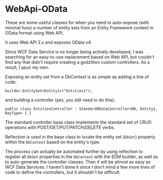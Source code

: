 WebApi-OData
============

These are some useful classes for when you need to auto-expose (with minimal fuss) a number of entity sets from an Entity Framework context in OData format using Web API.

It uses Web API 2.x and exposes OData v4.

Since WCF Data Service is no longer being actively developed, I was searching for an easy-to-use replacement based on Web API, but couldn't find any that didn't require creating a godzillion custom controllers.  As a result, I spun my own.

Exposing an entity set from a DbContext is as simple as adding a line of code:

	builder.EntitySet<Entity1>("Entities1");

and building a controller (yes, you still need to do this):

	public class EntitiesController : StandardODataController<DB, Entity1, KeyType> { }

The standard controller base class implements the standard set of CRUD operations with POST/GET/PUT/PATCH/DELETE verbs.

Reflection is used in the base class to locate the entity set (``DbSet``) property within the ``DbContext`` based on the entity's type.

The process can actually be automated further by using reflection to register all ``DbSet`` properties in the ``DbContext`` with the EDM builder, as well as to auto-generate the controller classes.  Then it will be almost as easy as WCF Data Services.  I haven't done it since I don't mind a few more lines of code to define the controllers, but it shouldn't be difficult.
